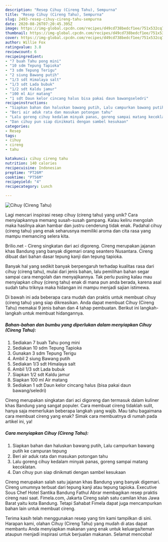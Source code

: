 ```yaml
---
description: "Resep Cihuy (Cireng Tahu), Sempurna"
title: "Resep Cihuy (Cireng Tahu), Sempurna"
slug: 2493-resep-cihuy-cireng-tahu-sempurna
date: 2020-08-26T07:20:45.395Z
image: https://img-global.cpcdn.com/recipes/d49cd738bedcf1ee/751x532cq70/cihuy-cireng-tahu-foto-resep-utama.jpg
thumbnail: https://img-global.cpcdn.com/recipes/d49cd738bedcf1ee/751x532cq70/cihuy-cireng-tahu-foto-resep-utama.jpg
cover: https://img-global.cpcdn.com/recipes/d49cd738bedcf1ee/751x532cq70/cihuy-cireng-tahu-foto-resep-utama.jpg
author: Willie Fox
ratingvalue: 3.8
reviewcount: 6
recipeingredient:
- "7 buah Tahu pong mini"
- "10 sdm Tepung Tapioka"
- "3 sdm Tepung Terigu"
- "2 siung Bawang putih"
- "1/3 sdt Himalaya salt"
- "1/3 sdt Lada bubuk"
- "1/2 sdt Kaldu jamur"
- "100 ml Air matang"
- "1 sdt Daun kelor cincang halus bisa pakai daun bawangseledri"
recipeinstructions:
- "Siapkan bahan dan haluskan bawang putih, Lalu campurkan bawang putih ke campuran tepung"
- "Beri air aduk rata dan masukan potongan tahu"
- "Lalu goreng cihuy kedalam minyak panas, goreng sampai matang kecoklatan."
- "Dan cihuy pun siap dinikmati dengan sambel kesukaan"
categories:
- Resep
tags:
- cihuy
- cireng
- tahu

katakunci: cihuy cireng tahu 
nutrition: 140 calories
recipecuisine: Indonesian
preptime: "PT26M"
cooktime: "PT56M"
recipeyield: "4"
recipecategory: Lunch

---
```



![Cihuy (Cireng Tahu)](https://img-global.cpcdn.com/recipes/d49cd738bedcf1ee/751x532cq70/cihuy-cireng-tahu-foto-resep-utama.jpg)

Lagi mencari inspirasi resep cihuy (cireng tahu) yang unik? Cara menyiapkannya memang susah-susah gampang. Kalau keliru mengolah maka hasilnya akan hambar dan justru cenderung tidak enak. Padahal cihuy (cireng tahu) yang enak seharusnya memiliki aroma dan cita rasa yang mampu memancing selera kita.

Brilio.net - Cireng singkatan dari aci digoreng. Cireng merupakan jajanan khas Bandung yang banyak digemari orang seantero Nusantara. Cireng dibuat dari bahan dasar tepung kanji dan tepung tapioka.

Banyak hal yang sedikit banyak berpengaruh terhadap kualitas rasa dari cihuy (cireng tahu), mulai dari jenis bahan, lalu pemilihan bahan segar sampai cara mengolah dan menyajikannya. Tak perlu pusing kalau mau menyiapkan cihuy (cireng tahu) enak di mana pun anda berada, karena asal sudah tahu triknya maka hidangan ini mampu menjadi sajian istimewa.


Di bawah ini ada beberapa cara mudah dan praktis untuk membuat cihuy (cireng tahu) yang siap dikreasikan. Anda dapat membuat Cihuy (Cireng Tahu) memakai 9 jenis bahan dan 4 tahap pembuatan. Berikut ini langkah-langkah untuk membuat hidangannya.

<!--inarticleads1-->

##### Bahan-bahan dan bumbu yang diperlukan dalam menyiapkan Cihuy (Cireng Tahu):

1. Sediakan 7 buah Tahu pong mini
1. Sediakan 10 sdm Tepung Tapioka
1. Gunakan 3 sdm Tepung Terigu
1. Ambil 2 siung Bawang putih
1. Sediakan 1/3 sdt Himalaya salt
1. Ambil 1/3 sdt Lada bubuk
1. Siapkan 1/2 sdt Kaldu jamur
1. Siapkan 100 ml Air matang
1. Sediakan 1 sdt Daun kelor cincang halus (bisa pakai daun bawang/seledri)


Cireng merupakan singkatan dari aci digoreng dan termasuk dalam kuliner khas Bandung yang sangat populer. Cara membuat cireng tidaklah sulit, hanya saja memerlukan beberapa langkah yang wajib. Mau tahu bagaimana cara membuat cireng yang enak? Simak cara membuatnya di rumah pada artikel ini, ya! 

<!--inarticleads2-->

##### Cara menyiapkan Cihuy (Cireng Tahu):

1. Siapkan bahan dan haluskan bawang putih, Lalu campurkan bawang putih ke campuran tepung
1. Beri air aduk rata dan masukan potongan tahu
1. Lalu goreng cihuy kedalam minyak panas, goreng sampai matang kecoklatan.
1. Dan cihuy pun siap dinikmati dengan sambel kesukaan


Cireng merupakan salah satu jajanan khas Bandung yang banyak digemari. Cireng umumnya terbuat dari tepung kanji atau tepung tapioka. Executive Sous Chef Hotel Santika Bandung Fathul Abrar membagikan resep praktis cireng nasi saat. Fimela.com, Jakarta Cireng salah satu camilan khas Jawa Barat yaitu kota Bandung. Tetapi Sahabat Fimela dapat juga mencampurkan bahan lain untuk membuat cireng. 

Terima kasih telah menggunakan resep yang tim kami tampilkan di sini. Harapan kami, olahan Cihuy (Cireng Tahu) yang mudah di atas dapat membantu Anda menyiapkan makanan yang enak untuk keluarga/teman ataupun menjadi inspirasi untuk berjualan makanan. Selamat mencoba!
